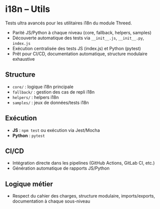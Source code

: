 # i18n – Utils

Tests ultra avancés pour les utilitaires i18n du module Threed.

- Parité JS/Python à chaque niveau (core, fallback, helpers, samples)
- Découverte automatique des tests via `__init__.js`, `__init__.py`, `index.js`
- Exécution centralisée des tests JS (index.js) et Python (pytest)
- Prêt pour CI/CD, documentation automatique, structure modulaire exhaustive

## Structure
- `core/` : logique i18n principale
- `fallback/` : gestion des cas de repli i18n
- `helpers/` : helpers i18n
- `samples/` : jeux de données/tests i18n

## Exécution
- **JS** : `npm test` ou exécution via Jest/Mocha
- **Python** : `pytest`

## CI/CD
- Intégration directe dans les pipelines (GitHub Actions, GitLab CI, etc.)
- Génération automatique de rapports JS/Python

## Logique métier
- Respect du cahier des charges, structure modulaire, imports/exports, documentation à chaque sous-niveau
